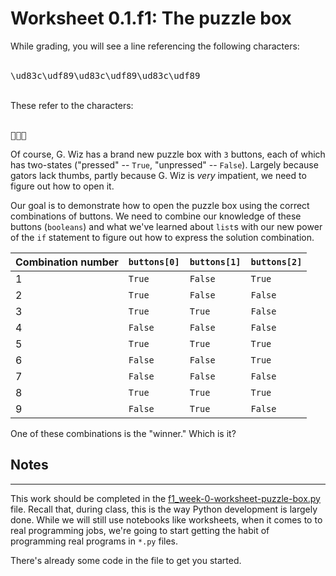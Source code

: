 # Worksheet 0.1.f1: The puzzle box

<div class="alert alert-block alert-warning">
While grading, you will see a line referencing the following characters:<br/><br/>
    <pre>\ud83c\udf89\ud83c\udf89\ud83c\udf89</pre></br>
These refer to the characters:</br></br>
    <pre>🎉🎉🎉</pre>
</div>

Of course, G. Wiz has a brand new puzzle box with `3` buttons, each of which has two-states ("pressed" -- `True`, "unpressed" -- `False`). Largely because gators lack thumbs, partly because G. Wiz is _very_ impatient, we need to figure out how to open it.

Our goal is to demonstrate how to open the puzzle box using the correct combinations of buttons. We need to combine our knowledge of these buttons (`booleans`) and what we've learned about `list`s with our new power of the `if` statement to figure out how to express the solution combination.


|Combination number |`buttons[0]` |`buttons[1]` |`buttons[2]` |
|-------------------|-------------|-------------|---------------|
|1|`True` |`False` |`True`|
|2|`True` |`False` |`False`|
|3|`True` |`True` |`False`|
|4|`False` |`False` |`False`|
|5|`True` |`True` |`True`|
|6|`False` |`False` |`True`|
|7|`False` |`False` |`False`|
|8|`True` |`True` |`True`|
|9|`False`|`True` |`False`|

One of these combinations is the "winner." Which is it?

## Notes

---

This work should be completed in the [f1_week-0-worksheet-puzzle-box.py](f1_week-0-worksheet-puzzle-box.py) file. Recall that, during class, this is the way Python development is largely done. While we will still use notebooks like worksheets, when it comes to to real programming jobs, we're going to start getting the habit of programming real programs in `*.py` files.

There's already some code in the file to get you started.